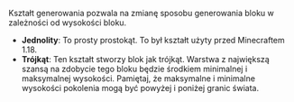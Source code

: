 Kształt generowania pozwala na zmianę sposobu generowania bloku w zależności od wysokości bloku.

* **Jednolity**: To prosty prostokąt. To był kształt użyty przed Minecraftem 1.18.
* **Trójkąt**: Ten kształt stworzy blok jak trójkąt. Warstwa z największą szansą na zdobycie tego bloku będzie środkiem minimalnej i maksymalnej wysokości. Pamiętaj, że maksymalne i minimalne wysokości pokolenia mogą być powyżej i poniżej granic świata.
